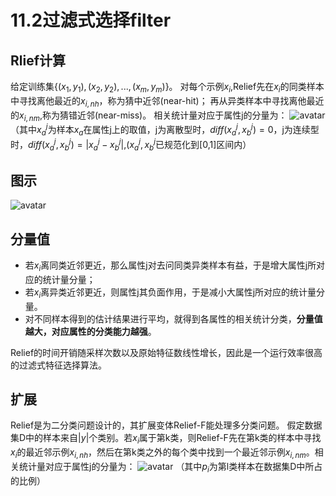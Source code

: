# 11.2过滤式选择filter
## Rlief计算
给定训练集{$(x_1,y_1),(x_2,y_2),...,(x_m,y_m)$}。
对每个示例$x_i$,Relief先在$x_i$的同类样本中寻找离他最近的$x_{i,nh}$，称为猜中近邻(near-hit)；
再从异类样本中寻找离他最近的$x_{i,nm}$,称为猜错近邻(near-miss)。
相关统计量对应于属性j的分量为：
![avatar](\属性j的分量.png)
（其中$x_a^j$为样本$x_a$在属性j上的取值，j为离散型时，$diff(x_a^j,x_b^j)=0$，j为连续型时，$diff(x_a^j,x_b^j)=|x_a^j-x_b^j|$,$(x_a^j,x_b^j$已规范化到[0,1]区间内）
## 图示
![avatar](\图示.jpg)

## 分量值
* 若$x_i$离同类近邻更近，那么属性j对去问同类异类样本有益，于是增大属性j所对应的统计量分量；
* 若$x_i$离异类近邻更近，则属性j其负面作用，于是减小大属性j所对应的统计量分量。
* 对不同样本得到的估计结果进行平均，就得到各属性的相关统计分类，**分量值越大，对应属性的分类能力越强**。


Relief的时间开销随采样次数以及原始特征数线性增长，因此是一个运行效率很高的过滤式特征选择算法。

## 扩展
Relief是为二分类问题设计的，其扩展变体Relief-F能处理多分类问题。
假定数据集D中的样本来自$|y|$个类别。若$x_i$属于第k类，则Relief-F先在第k类的样本中寻找$x_i$的最近邻示例$x_{i,nh}$，然后在第k类之外的每个类中找到一个最近邻示例$x_{i,nm}$。相关统计量对应于属性j的分量为：
![avatar](\多分类属性j的分量.png)
（其中$p_i$为第l类样本在数据集D中所占的比例）